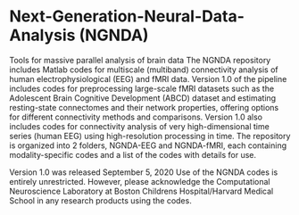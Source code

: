 # Next-Generation-Neural-Data-Analysis (NGNDA)
Tools for massive parallel analysis of brain data
The NGNDA repository includes Matlab codes for multiscale (multiband) connectivity analysis of human electrophysiological (EEG) and fMRI data. Version 1.0 of the pipeline includes codes for preprocessing large-scale fMRI datasets such as the Adolescent Brain Cognitive Development (ABCD) dataset and estimating resting-state connectomes and their network properties, offering options for different connectivity methods and comparisons. Version 1.0 also includes codes for connectivity analysis of very high-dimensional time series (human EEG) using high-resolution processing in time. 
The repository is organized into 2 folders, NGNDA-EEG and NGNDA-fMRI, each containing modality-specific codes and a list of the codes with details for use.

Version 1.0 was released September 5, 2020
Use of the NGNDA codes is entirely unrestricted. However, please acknowledge the Computational Neuroscience Laboratory at Boston Childrens Hospital/Harvard Medical School in any research products using the codes. 
